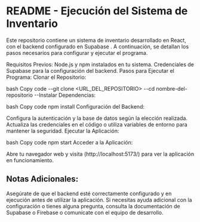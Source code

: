 # README - Ejecución del Sistema de Inventario
Este repositorio contiene un sistema de inventario desarrollado en React, con el backend configurado en Supabase . A continuación, se detallan los pasos necesarios para configurar y ejecutar el programa.

Requisitos Previos:
Node.js y npm instalados en tu sistema.
Credenciales de Supabase para la configuración del backend.
Pasos para Ejecutar el Programa:
Clonar el Repositorio:

bash
Copy code
--git clone <URL_DEL_REPOSITORIO>
--cd nombre-del-repositorio
--Instalar Dependencias:

bash
Copy code
npm install
Configuración del Backend:


Configura la autenticación y la base de datos según la elección realizada.
Actualiza las credenciales en el código o utiliza variables de entorno para mantener la seguridad.
Ejecutar la Aplicación:

bash
Copy code
npm start
Acceder a la Aplicación:

Abre tu navegador web y visita (http://localhost:5173/) para ver la aplicación en funcionamiento.
## Notas Adicionales:
Asegúrate de que el backend esté correctamente configurado y en ejecución antes de utilizar la aplicación.
Si necesitas ayuda adicional con la configuración o tienes alguna pregunta, consulta la documentación de Supabase o Firebase o comunícate con el equipo de desarrollo.
